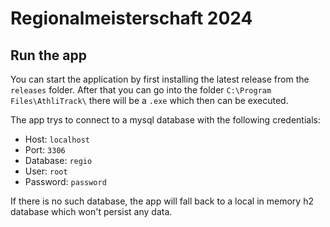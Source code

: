 # Regionalmeisterschaft 2024

## Run the app

You can start the application by first installing the latest release from the `releases` folder.
After that you can go into the folder `C:\Program Files\AthliTrack\` there will be a `.exe` which then can be executed.

The app trys to connect to a mysql database with the following credentials:
- Host: `localhost`
- Port: `3306`
- Database: `regio`
- User: `root`
- Password: `password`

If there is no such database, the app will fall back to a local in memory h2 database which won't persist any data.